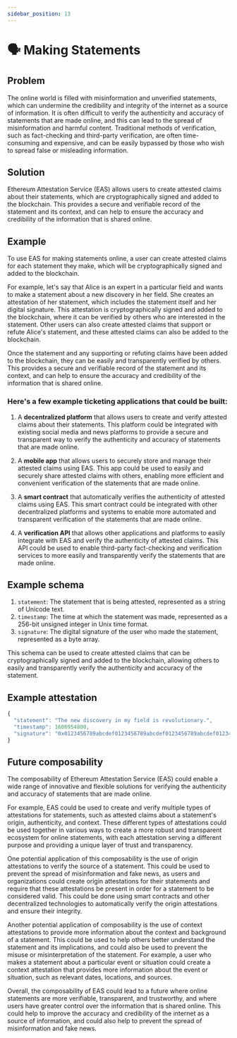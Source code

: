 ```yaml
---
sidebar_position: 13
---
```


# 🗣️ Making Statements


## Problem
The online world is filled with misinformation and unverified statements, which can undermine the credibility and integrity of the internet as a source of information. It is often difficult to verify the authenticity and accuracy of statements that are made online, and this can lead to the spread of misinformation and harmful content. Traditional methods of verification, such as fact-checking and third-party verification, are often time-consuming and expensive, and can be easily bypassed by those who wish to spread false or misleading information.

## Solution
Ethereum Attestation Service (EAS) allows users to create attested claims about their statements, which are cryptographically signed and added to the blockchain. This provides a secure and verifiable record of the statement and its context, and can help to ensure the accuracy and credibility of the information that is shared online.

## Example
To use EAS for making statements online, a user can create attested claims for each statement they make, which will be cryptographically signed and added to the blockchain.

For example, let's say that Alice is an expert in a particular field and wants to make a statement about a new discovery in her field. She creates an attestation of her statement, which includes the statement itself and her digital signature. This attestation is cryptographically signed and added to the blockchain, where it can be verified by others who are interested in the statement. Other users can also create attested claims that support or refute Alice's statement, and these attested claims can also be added to the blockchain.

Once the statement and any supporting or refuting claims have been added to the blockchain, they can be easily and transparently verified by others. This provides a secure and verifiable record of the statement and its context, and can help to ensure the accuracy and credibility of the information that is shared online.


### Here's a few example ticketing applications that could be built:
1. A **decentralized platform** that allows users to create and verify attested claims about their statements. This platform could be integrated with existing social media and news platforms to provide a secure and transparent way to verify the authenticity and accuracy of statements that are made online.

2. A **mobile app** that allows users to securely store and manage their attested claims using EAS. This app could be used to easily and securely share attested claims with others, enabling more efficient and convenient verification of the statements that are made online.

3. A **smart contract** that automatically verifies the authenticity of attested claims using EAS. This smart contract could be integrated with other decentralized platforms and systems to enable more automated and transparent verification of the statements that are made online.

4. A **verification API** that allows other applications and platforms to easily integrate with EAS and verify the authenticity of attested claims. This API could be used to enable third-party fact-checking and verification services to more easily and transparently verify the statements that are made online.


## Example schema
1. `statement`: The statement that is being attested, represented as a string of Unicode text.
2. `timestamp`: The time at which the statement was made, represented as a 256-bit unsigned integer in Unix time format.
3. `signature`: The digital signature of the user who made the statement, represented as a byte array.

This schema can be used to create attested claims that can be cryptographically signed and added to the blockchain, allowing others to easily and transparently verify the authenticity and accuracy of the statement.

## Example attestation
```jsx
{
  "statement": "The new discovery in my field is revolutionary.",
  "timestamp": 1606954800,
  "signature": "0x0123456789abcdef0123456789abcdef0123456789abcdef0123456789abcdef"
}
```


## Future composability
The composability of Ethereum Attestation Service (EAS) could enable a wide range of innovative and flexible solutions for verifying the authenticity and accuracy of statements that are made online.

For example, EAS could be used to create and verify multiple types of attestations for statements, such as attested claims about a statement's origin, authenticity, and context. These different types of attestations could be used together in various ways to create a more robust and transparent ecosystem for online statements, with each attestation serving a different purpose and providing a unique layer of trust and transparency.

One potential application of this composability is the use of origin attestations to verify the source of a statement. This could be used to prevent the spread of misinformation and fake news, as users and organizations could create origin attestations for their statements and require that these attestations be present in order for a statement to be considered valid. This could be done using smart contracts and other decentralized technologies to automatically verify the origin attestations and ensure their integrity.

Another potential application of composability is the use of context attestations to provide more information about the context and background of a statement. This could be used to help others better understand the statement and its implications, and could also be used to prevent the misuse or misinterpretation of the statement. For example, a user who makes a statement about a particular event or situation could create a context attestation that provides more information about the event or situation, such as relevant dates, locations, and sources.

Overall, the composability of EAS could lead to a future where online statements are more verifiable, transparent, and trustworthy, and where users have greater control over the information that is shared online. This could help to improve the accuracy and credibility of the internet as a source of information, and could also help to prevent the spread of misinformation and fake news.